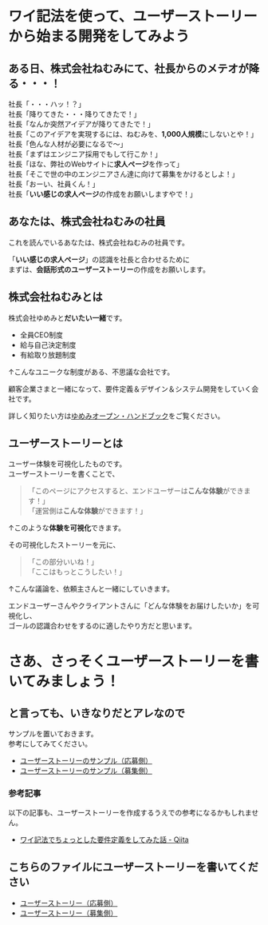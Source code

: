 # ワイ記法を使って、ユーザーストーリーから始まる開発をしてみよう

## ある日、株式会社ねむみにて、社長からのメテオが降る・・・！

社長「・・・ハッ！？」  
社長「降りてきた・・・降りてきたで！」  
社長「なんか突然アイデアが降りてきたで！」  
社長「このアイデアを実現するには、ねむみを、**1,000人規模**にしないとや！」  
社長「色んな人材が必要になるで〜」  
社長「まずはエンジニア採用でもして行こか！」  
社長「ほな、弊社のWebサイトに**求人ページ**を作って」  
社長「そこで世の中のエンジニアさん達に向けて募集をかけるとしよ！」  
社長「おーい、社員くん！」  
社長「**いい感じの求人ページ**の作成をお願いしますやで！」

## あなたは、株式会社ねむみの社員
これを読んでいるあなたは、株式会社ねむみの社員です。

「**いい感じの求人ページ**」の認識を社長と合わせるために  
まずは、**会話形式のユーザーストーリー**の作成をお願いします。

## 株式会社ねむみとは

株式会社ゆめみと**だいたい一緒**です。

- 全員CEO制度
- 給与自己決定制度
- 有給取り放題制度

↑こんなユニークな制度がある、不思議な会社です。  

顧客企業さまと一緒になって、要件定義＆デザイン＆システム開発をしていく会社です。

詳しく知りたい方は[ゆめみオープン・ハンドブック](https://notion.yumemi.co.jp/)をご覧ください。

## ユーザーストーリーとは
ユーザー体験を可視化したものです。  
ユーザーストーリーを書くことで、
> 「このページにアクセスすると、エンドユーザーは**こんな体験**ができます！」  
> 「運営側は**こんな体験**ができます！」

↑このような**体験を可視化**できます。  

その可視化したストーリーを元に、

> 「この部分いいね！」  
> 「ここはもっとこうしたい！」

↑こんな議論を、依頼主さんと一緒にしていきます。

エンドユーザーさんやクライアントさんに「どんな体験をお届けしたいか」を可視化し、  
ゴールの認識合わせをするのに適したやり方だと思います。


# さあ、さっそくユーザーストーリーを書いてみましょう！
## と言っても、いきなりだとアレなので

サンプルを置いておきます。  
参考にしてみてください。

- [ユーザーストーリーのサンプル（応募側）](sample-story-engineer.md)
- [ユーザーストーリーのサンプル（募集側）](sample-story-client.md)

### 参考記事

以下の記事も、ユーザーストーリーを作成するうえでの参考になるかもしれません。

- [ワイ記法でちょっとした要件定義をしてみた話 - Qiita](https://qiita.com/Yametaro/items/c3a981b55532db779466)


## こちらのファイルにユーザーストーリーを書いてください

- [ユーザーストーリー（応募側）](story-engineer.md)
- [ユーザーストーリー（募集側）](story-client.md)

